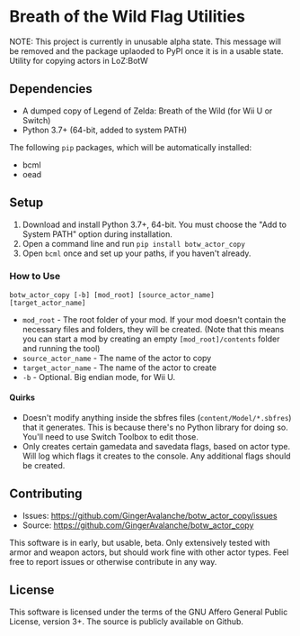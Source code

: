 # Breath of the Wild Flag Utilities
NOTE: This project is currently in unusable alpha state. This message will be removed and the package uplaoded to PyPI once it is in a usable state.
Utility for copying actors in LoZ:BotW

## Dependencies
* A dumped copy of Legend of Zelda: Breath of the Wild (for Wii U or Switch)
* Python 3.7+ (64-bit, added to system PATH)

The following `pip` packages, which will be automatically installed:
* bcml
* oead

## Setup
1. Download and install Python 3.7+, 64-bit. You must choose the "Add to System PATH" option during installation.
2. Open a command line and run `pip install botw_actor_copy`
3. Open `bcml` once and set up your paths, if you haven't already.

### How to Use

`botw_actor_copy [-b] [mod_root] [source_actor_name] [target_actor_name]`
* `mod_root` - The root folder of your mod. If your mod doesn't contain the necessary files and folders, they will be created. (Note that this means you can start a mod by creating an empty `[mod_root]/contents` folder and running the tool)
* `source_actor_name` - The name of the actor to copy
* `target_actor_name` - The name of the actor to create
* `-b` - Optional. Big endian mode, for Wii U.

#### Quirks
* Doesn't modify anything inside the sbfres files (`content/Model/*.sbfres`) that it generates. This is because there's no Python library for doing so. You'll need to use Switch Toolbox to edit those.
* Only creates certain gamedata and savedata flags, based on actor type. Will log which flags it creates to the console. Any additional flags should be created.

## Contributing
* Issues: https://github.com/GingerAvalanche/botw_actor_copy/issues
* Source: https://github.com/GingerAvalanche/botw_actor_copy

This software is in early, but usable, beta. Only extensively tested with armor and weapon actors, but should work fine with other actor types. Feel free to report issues or otherwise contribute in any way.

## License
This software is licensed under the terms of the GNU Affero General Public License, version 3+. The source is publicly available on Github.
